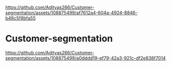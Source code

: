 
https://github.com/Adityas266/Customer-segmentation/assets/108875499/af7612a4-604a-4924-8846-b48c5f8bfa55
# Customer-segmentation


https://github.com/Adityas266/Customer-segmentation/assets/108875499/a0dddd19-ef79-42a3-921c-df2e838f7014





